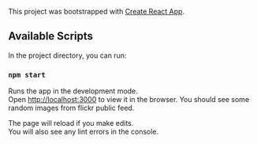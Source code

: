 This project was bootstrapped with [Create React App](https://github.com/facebook/create-react-app).

## Available Scripts

In the project directory, you can run:

### `npm start`

Runs the app in the development mode.<br />
Open [http://localhost:3000](http://localhost:3000) to view it in the browser. You should see some random images from flickr public feed. 

The page will reload if you make edits.<br />
You will also see any lint errors in the console.